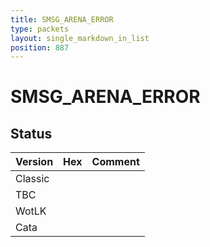 ```yaml
---
title: SMSG_ARENA_ERROR
type: packets
layout: single_markdown_in_list
position: 887
---
```


# SMSG_ARENA_ERROR

## Status

Version | Hex | Comment
---------- | ---------- | ---------- 
Classic |  |  
TBC |  |  
WotLK |  |  
Cata |  |  
